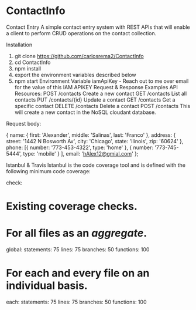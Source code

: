 # ContactInfo

Contact Entry
A simple contact entry system with REST APIs that will enable a client to perform CRUD operations on the contact collection.

Installation
1. git clone https://github.com/carlosrema2/ContactInfo
2. cd ContactInfo
3. npm install
4. export the environment variables described below
5. npm start
Environment Variable
iamApiKey - Reach out to me over email for the value of this IAM APIKEY
Request & Response Examples
API Resources:
POST /contacts Create a new contact
GET /contacts List all contacts
PUT /contacts/{id} Update a contact
GET /contacts Get a specific contact
DELETE /contacts Delete a contact
POST /contacts
This will create a new contact in the NoSQL cloudant database.

Request body:

{
        name: {
          first: 'Alexander',
          middle: 'Salinas',
          last: 'Franco'
        },
        address: {
          street: '1442 N Bosworth Av',
          city: 'Chicago',
          state: 'Ilinois',
          zip: '60624'
        },
        phone: [{
          number: '773-453-4322',
          type: 'home'
        },
        {
          number: '773-745-5444',
          type: 'mobile'
        }
        ],
        email: 'hAlex12@gmial.com'
      };

Istanbul & Travis
Istanbul is the code coverage tool and is defined with the following minimum code coverage:

check:
  # Existing coverage checks.
  # For all files as an *aggregate*.
  global:
    statements: 75
    lines: 75
    branches: 50
    functions: 100

  # For each and every file on an individual basis.
  each:
    statements: 75
    lines: 75
    branches: 50
    functions: 100
